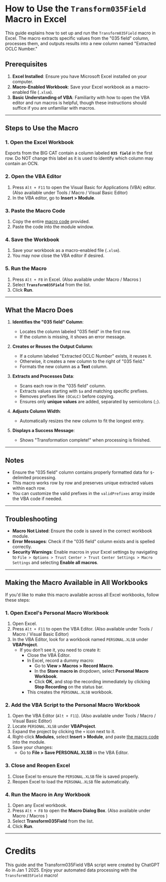 # How to Use the `Transform035Field` Macro in Excel

This guide explains how to set up and run the `Transform035Field` macro in Excel. The macro extracts specific values from the "035 field" column, processes them, and outputs results into a new column named "Extracted OCLC Number."

## Prerequisites

1. **Excel Installed**: Ensure you have Microsoft Excel installed on your computer.
2. **Macro-Enabled Workbook**: Save your Excel workbook as a macro-enabled file (`.xlsm`).
3. **Basic Understanding of VBA**: Familiarity with how to open the VBA editor and run macros is helpful, though these instructions should suffice if you are unfamiliar with macros.

---

## Steps to Use the Macro

### 1. Open the Excel Workbook
Exports from the BIG CAT contain a column labeled **`035 field`** in the first row. Do NOT change this label as it is used to identify which column may contain an OCN. 

### 2. Open the VBA Editor
1. Press `Alt + F11` to open the Visual Basic for Applications (VBA) editor. (Also available under Tools / Macro / Visual Basic Editor)
2. In the VBA editor, go to **Insert > Module**.

### 3. Paste the Macro Code
1. Copy the entire [macro code](https://github.com/samato88/VBATransform035/blob/main/Transform035Field.bas) provided.
2. Paste the code into the module window.

### 4. Save the Workbook
1. Save your workbook as a macro-enabled file (`.xlsm`).
2. You may now close the VBA editor if desired.

### 5. Run the Macro
1. Press `Alt + F8` in Excel. (Also available under Macro / Macros )
2. Select **`Transform035Field`** from the list.
3. Click **Run**.

---

## What the Macro Does

1. **Identifies the "035 field" Column**:
   - Locates the column labeled "035 field" in the first row.
   - If the column is missing, it shows an error message.

2. **Creates or Reuses the Output Column**:
   - If a column labeled "Extracted OCLC Number" exists, it reuses it.
   - Otherwise, it creates a new column to the right of "035 field."
   - Formats the new column as a **Text** column.

3. **Extracts and Processes Data**:
   - Scans each row in the "035 field" column.
   - Extracts values starting with `$a` and matching specific prefixes.
   - Removes prefixes like `(OCoLC)` before copying.
   - Ensures only **unique values** are added, separated by semicolons (`;`).

4. **Adjusts Column Width**:
   - Automatically resizes the new column to fit the longest entry.

5. **Displays a Success Message**:
   - Shows "Transformation complete!" when processing is finished.

---

## Notes

- Ensure the "035 field" column contains properly formatted data for `$`-delimited processing.
- This macro works row by row and preserves unique extracted values within each row.
- You can customize the valid prefixes in the `validPrefixes` array inside the VBA code if needed.

---

## Troubleshooting

- **Macro Not Listed**: Ensure the code is saved in the correct workbook module.
- **Error Messages**: Check if the "035 field" column exists and is spelled correctly.
- **Security Warnings**: Enable macros in your Excel settings by navigating to `File > Options > Trust Center > Trust Center Settings > Macro Settings` and selecting **Enable all macros**.

---

## Making the Macro Available in All Workbooks

If you'd like to make this macro available across all Excel workbooks, follow these steps:

### 1. Open Excel's Personal Macro Workbook
1. Open Excel.
2. Press `Alt + F11` to open the VBA Editor. (Also available under Tools / Macro / Visual Basic Editor)
3. In the VBA Editor, look for a workbook named `PERSONAL.XLSB` under **VBAProject**.
   - If you don’t see it, you need to create it:
     - Close the VBA Editor.
     - In Excel, record a dummy macro:
       - Go to **View > Macros > Record Macro**.
       - In the **Store macro in** dropdown, select **Personal Macro Workbook**.
       - Click **OK**, and stop the recording immediately by clicking **Stop Recording** on the status bar.
     - This creates the `PERSONAL.XLSB` workbook.

### 2. Add the VBA Script to the Personal Macro Workbook
1. Open the VBA Editor (`Alt + F11`). (Also available under Tools / Macro / Visual Basic Editor)
2. Locate `PERSONAL.XLSB` under **VBAProject**.
3. Expand the project by clicking the `+` icon next to it.
4. Right-click **Modules**, select **Insert > Module**, and paste [the macro code](https://github.com/samato88/VBATransform035/blob/main/Transform035Field.bas) into the module.
5. Save your changes:
   - Go to **File > Save PERSONAL.XLSB** in the VBA Editor.

### 3. Close and Reopen Excel
1. Close Excel to ensure the `PERSONAL.XLSB` file is saved properly.
2. Reopen Excel to load the `PERSONAL.XLSB` file automatically.

### 4. Run the Macro in Any Workbook
1. Open any Excel workbook.
2. Press `Alt + F8` to open the **Macro Dialog Box**.  (Also available under Macro / Macros )
3. Select **Transform035Field** from the list.
4. Click **Run**.

---
# Credits

This guide and the Transform035Field VBA script were created by ChatGPT 4o in Jan 1 2025. 
Enjoy your automated data processing with the `Transform035Field` macro!